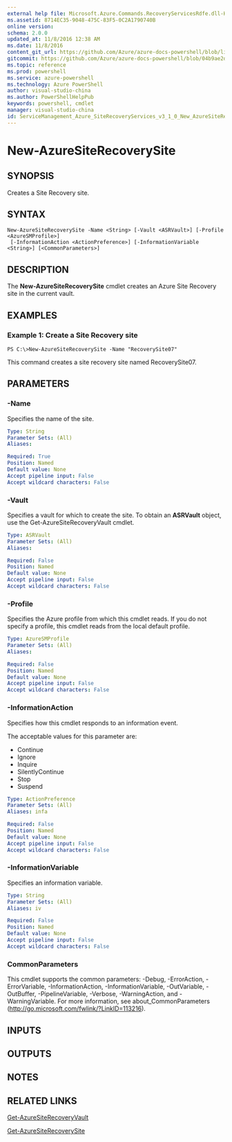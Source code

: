 ```yaml
---
external help file: Microsoft.Azure.Commands.RecoveryServicesRdfe.dll-Help.xml
ms.assetid: 8714EC35-9048-475C-83F5-0C2A1790740B
online version: 
schema: 2.0.0
updated_at: 11/8/2016 12:38 AM
ms.date: 11/8/2016
content_git_url: https://github.com/Azure/azure-docs-powershell/blob/live/azureps-cmdlets-docs/ServiceManagement/Azure.SiteRecoveryServices/v3.1.0/New-AzureSiteRecoverySite.md
gitcommit: https://github.com/Azure/azure-docs-powershell/blob/04b9ae2d1c44a3ada330f570237886794cede893/azureps-cmdlets-docs/ServiceManagement/Azure.SiteRecoveryServices/v3.1.0/New-AzureSiteRecoverySite.md
ms.topic: reference
ms.prod: powershell
ms.service: azure-powershell
ms.technology: Azure PowerShell
author: visual-studio-china
ms.author: PowerShellHelpPub
keywords: powershell, cmdlet
manager: visual-studio-china
id: ServiceManagement_Azure_SiteRecoveryServices_v3_1_0_New_AzureSiteRecoverySite_md
---
```


# New-AzureSiteRecoverySite

## SYNOPSIS
Creates a Site Recovery site.

## SYNTAX

```
New-AzureSiteRecoverySite -Name <String> [-Vault <ASRVault>] [-Profile <AzureSMProfile>]
 [-InformationAction <ActionPreference>] [-InformationVariable <String>] [<CommonParameters>]
```

## DESCRIPTION
The **New-AzureSiteRecoverySite** cmdlet creates an Azure Site Recovery site in the current vault.

## EXAMPLES

### Example 1: Create a Site Recovery site
```
PS C:\>New-AzureSiteRecoverySite -Name "RecoverySite07"
```

This command creates a site recovery site named RecoverySite07.

## PARAMETERS

### -Name
Specifies the name of the site.

```yaml
Type: String
Parameter Sets: (All)
Aliases: 

Required: True
Position: Named
Default value: None
Accept pipeline input: False
Accept wildcard characters: False
```

### -Vault
Specifies a vault for which to create the site.
To obtain an **ASRVault** object, use the Get-AzureSiteRecoveryVault cmdlet.

```yaml
Type: ASRVault
Parameter Sets: (All)
Aliases: 

Required: False
Position: Named
Default value: None
Accept pipeline input: False
Accept wildcard characters: False
```

### -Profile
Specifies the Azure profile from which this cmdlet reads.
If you do not specify a profile, this cmdlet reads from the local default profile.

```yaml
Type: AzureSMProfile
Parameter Sets: (All)
Aliases: 

Required: False
Position: Named
Default value: None
Accept pipeline input: False
Accept wildcard characters: False
```

### -InformationAction
Specifies how this cmdlet responds to an information event.

The acceptable values for this parameter are:

- Continue
- Ignore
- Inquire
- SilentlyContinue
- Stop
- Suspend

```yaml
Type: ActionPreference
Parameter Sets: (All)
Aliases: infa

Required: False
Position: Named
Default value: None
Accept pipeline input: False
Accept wildcard characters: False
```

### -InformationVariable
Specifies an information variable.

```yaml
Type: String
Parameter Sets: (All)
Aliases: iv

Required: False
Position: Named
Default value: None
Accept pipeline input: False
Accept wildcard characters: False
```

### CommonParameters
This cmdlet supports the common parameters: -Debug, -ErrorAction, -ErrorVariable, -InformationAction, -InformationVariable, -OutVariable, -OutBuffer, -PipelineVariable, -Verbose, -WarningAction, and -WarningVariable. For more information, see about_CommonParameters (http://go.microsoft.com/fwlink/?LinkID=113216).

## INPUTS

## OUTPUTS

## NOTES

## RELATED LINKS

[Get-AzureSiteRecoveryVault](xref:ServiceManagement/Azure.SiteRecoveryServices/v3.1.0/Get-AzureSiteRecoveryVault.md)

[Get-AzureSiteRecoverySite](xref:ServiceManagement/Azure.SiteRecoveryServices/v3.1.0/Get-AzureSiteRecoverySite.md)


